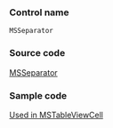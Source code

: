 ### Control name

`MSSeparator`

### Source code

[MSSeparator](https://github.com/OfficeDev/ui-fabric-ios/blob/master/OfficeUIFabric/Controls/MSSeparator.swift)

### Sample code

[Used in MSTableViewCell](https://github.com/OfficeDev/ui-fabric-ios/blob/master/OfficeUIFabric/Table%20View/MSTableViewCell.swift)
